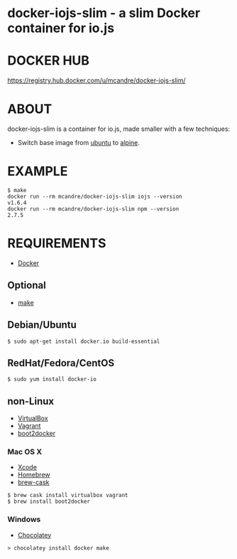 # docker-iojs-slim - a slim Docker container for io.js

# DOCKER HUB

https://registry.hub.docker.com/u/mcandre/docker-iojs-slim/

# ABOUT

docker-iojs-slim is a container for io.js, made smaller with a few techniques:

* Switch base image from [ubuntu](https://registry.hub.docker.com/_/ubuntu/) to [alpine](https://registry.hub.docker.com/u/alpine/).

# EXAMPLE

```
$ make
docker run --rm mcandre/docker-iojs-slim iojs --version
v1.6.4
docker run --rm mcandre/docker-iojs-slim npm --version
2.7.5
```

# REQUIREMENTS

* [Docker](https://www.docker.com/)

## Optional

* [make](http://www.gnu.org/software/make/)

## Debian/Ubuntu

```
$ sudo apt-get install docker.io build-essential
```

## RedHat/Fedora/CentOS

```
$ sudo yum install docker-io
```

## non-Linux

* [VirtualBox](https://www.virtualbox.org/)
* [Vagrant](https://www.vagrantup.com/)
* [boot2docker](http://boot2docker.io/)

### Mac OS X

* [Xcode](http://itunes.apple.com/us/app/xcode/id497799835?ls=1&mt=12)
* [Homebrew](http://brew.sh/)
* [brew-cask](http://caskroom.io/)

```
$ brew cask install virtualbox vagrant
$ brew install boot2docker
```

### Windows

* [Chocolatey](https://chocolatey.org/)

```
> chocolatey install docker make
```
